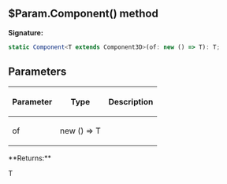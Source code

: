 
## $Param.Component() method

**Signature:**

```typescript
static Component<T extends Component3D>(of: new () => T): T;
```

## Parameters

<table><thead><tr><th>

Parameter


</th><th>

Type


</th><th>

Description


</th></tr></thead>
<tbody><tr><td>

of


</td><td>

new () =&gt; T


</td><td>


</td></tr>
</tbody></table>
**Returns:**

T

